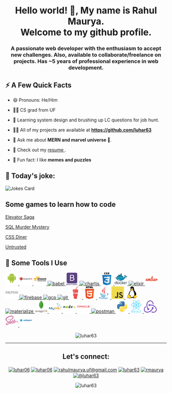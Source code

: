 <!-- ### Hi there 👋 -->

<!--
**luhar63/luhar63** is a ✨ _special_ ✨ repository because its `README.md` (this file) appears on your GitHub profile.

Here are some ideas to get you started:

- 🔭 I’m currently working on ...
- 🌱 I’m currently learning ...
- 👯 I’m looking to collaborate on ...
- 🤔 I’m looking for help with ...
- 💬 Ask me about ...
- 📫 How to reach me: ...
- 😄 Pronouns: ...
- ⚡ Fun fact: ...
-->

<h1 align="center"> Hello world! 👋, My name is Rahul Maurya. <br/>Welcome to my github profile. </h1>

<h3 align="center">A passionate web developer with the enthusiasm to accept new challenges. Also, available to collaborate/freelance on projects. Has ~5 years of professional experience in web development.</h3>

## ⚡️ A Few Quick Facts

<p>

- 😄 Pronouns: He/Him

- 👨‍🎓 CS grad from UF

- 🌱 Learning system design and brushing up LC questions for job hunt.

- 👨‍💻 All of my projects are available at **https://github.com/luhar63**

- 💬 Ask me about **MERN and marvel universe 🦸**.

- 📙 Check out my <a href="https://drive.google.com/file/d/1-8cjY-0goKPQ9H8-UwKK2ytdfkkRhUvu/view?usp=sharing" target="_blank"> resume </a> .

- 🎉 Fun fact: I like **memes and puzzles**

</p>

## 😬 Today's joke:

<p>

![Jokes Card](https://readme-jokes.vercel.app/api)

</p>

## Some games to learn how to code
<p>
<a href="https://play.elevatorsaga.com/" target="_blank">Elevator Saga</a> 
  </p>
  <p>
<a href="https://mystery.knightlab.com/" target="_blank">SQL Murder Mystery</a> 
  </p>
  <p>
<a href="https://flukeout.github.io/#" target="_blank">CSS Diner</a> 
  </p>
    <p>
<a href="https://alexnisnevich.github.io/untrusted/" target="_blank">Untrusted</a> 
  </p>



## 🚀 Some Tools I Use

<p align="left"> 
<a href="https://developer.android.com" target="_blank"> <img src="https://raw.githubusercontent.com/devicons/devicon/master/icons/android/android-original-wordmark.svg" alt="android" width="40" height="40"/> </a> 
<a href="https://angular.io" target="_blank"> <img src="https://raw.githubusercontent.com/devicons/devicon/master/icons/angularjs/angularjs-original-wordmark.svg" alt="angularjs" width="40" height="40"/> </a> 
<a href="https://aws.amazon.com" target="_blank"> <img src="https://raw.githubusercontent.com/devicons/devicon/master/icons/amazonwebservices/amazonwebservices-original-wordmark.svg" alt="aws" width="40" height="40"/> </a> 
<a href="https://babeljs.io/" target="_blank"> <img src="https://www.vectorlogo.zone/logos/babeljs/babeljs-icon.svg" alt="babel" width="40" height="40"/> </a> <a href="https://getbootstrap.com" target="_blank"> <img src="https://raw.githubusercontent.com/devicons/devicon/master/icons/bootstrap/bootstrap-plain-wordmark.svg" alt="bootstrap" width="40" height="40"/> </a> <a href="https://www.chartjs.org" target="_blank"> <img src="https://www.chartjs.org/media/logo-title.svg" alt="chartjs" width="40" height="40"/> </a> <a href="https://www.w3schools.com/css/" target="_blank"> <img src="https://raw.githubusercontent.com/devicons/devicon/master/icons/css3/css3-original-wordmark.svg" alt="css3" width="40" height="40"/> </a> <a href="https://www.docker.com/" target="_blank"> <img src="https://raw.githubusercontent.com/devicons/devicon/master/icons/docker/docker-original-wordmark.svg" alt="docker" width="40" height="40"/> </a> <a href="https://elixir-lang.org" target="_blank"> <img src="https://www.vectorlogo.zone/logos/elixir-lang/elixir-lang-icon.svg" alt="elixir" width="40" height="40"/> </a> <a href="https://emberjs.com/" target="_blank"> <img src="https://raw.githubusercontent.com/devicons/devicon/master/icons/ember/ember-original-wordmark.svg" alt="ember" width="40" height="40"/> </a> <a href="https://expressjs.com" target="_blank"> <img src="https://raw.githubusercontent.com/devicons/devicon/master/icons/express/express-original-wordmark.svg" alt="express" width="40" height="40"/> </a> <a href="https://firebase.google.com/" target="_blank"> <img src="https://www.vectorlogo.zone/logos/firebase/firebase-icon.svg" alt="firebase" width="40" height="40"/> </a> <a href="https://cloud.google.com" target="_blank"> <img src="https://www.vectorlogo.zone/logos/google_cloud/google_cloud-icon.svg" alt="gcp" width="40" height="40"/> </a> <a href="https://git-scm.com/" target="_blank"> <img src="https://www.vectorlogo.zone/logos/git-scm/git-scm-icon.svg" alt="git" width="40" height="40"/> </a> <a href="https://gulpjs.com" target="_blank"> <img src="https://raw.githubusercontent.com/devicons/devicon/master/icons/gulp/gulp-plain.svg" alt="gulp" width="40" height="40"/> </a> <a href="https://www.w3.org/html/" target="_blank"> <img src="https://raw.githubusercontent.com/devicons/devicon/master/icons/html5/html5-original-wordmark.svg" alt="html5" width="40" height="40"/> </a> <a href="https://www.java.com" target="_blank"> <img src="https://raw.githubusercontent.com/devicons/devicon/master/icons/java/java-original.svg" alt="java" width="40" height="40"/> </a> <a href="https://developer.mozilla.org/en-US/docs/Web/JavaScript" target="_blank"> <img src="https://raw.githubusercontent.com/devicons/devicon/master/icons/javascript/javascript-original.svg" alt="javascript" width="40" height="40"/> </a> <a href="https://www.linux.org/" target="_blank"> <img src="https://raw.githubusercontent.com/devicons/devicon/master/icons/linux/linux-original.svg" alt="linux" width="40" height="40"/> </a> <a href="https://materializecss.com/" target="_blank"> <img src="https://raw.githubusercontent.com/prplx/svg-logos/5585531d45d294869c4eaab4d7cf2e9c167710a9/svg/materialize.svg" alt="materialize" width="40" height="40"/> </a> <a href="https://www.mongodb.com/" target="_blank"> <img src="https://raw.githubusercontent.com/devicons/devicon/master/icons/mongodb/mongodb-original-wordmark.svg" alt="mongodb" width="40" height="40"/> </a> <a href="https://www.mysql.com/" target="_blank"> <img src="https://raw.githubusercontent.com/devicons/devicon/master/icons/mysql/mysql-original-wordmark.svg" alt="mysql" width="40" height="40"/> </a> <a href="https://nodejs.org" target="_blank"> <img src="https://raw.githubusercontent.com/devicons/devicon/master/icons/nodejs/nodejs-original-wordmark.svg" alt="nodejs" width="40" height="40"/> </a> <a href="https://www.oracle.com/" target="_blank"> <img src="https://raw.githubusercontent.com/devicons/devicon/master/icons/oracle/oracle-original.svg" alt="oracle" width="40" height="40"/> </a> <a href="https://postman.com" target="_blank"> <img src="https://www.vectorlogo.zone/logos/getpostman/getpostman-icon.svg" alt="postman" width="40" height="40"/> </a> <a href="https://www.python.org" target="_blank"> <img src="https://raw.githubusercontent.com/devicons/devicon/master/icons/python/python-original.svg" alt="python" width="40" height="40"/> </a> <a href="https://reactjs.org/" target="_blank"> <img src="https://raw.githubusercontent.com/devicons/devicon/master/icons/react/react-original-wordmark.svg" alt="react" width="40" height="40"/> </a> <a href="https://redux.js.org" target="_blank"> <img src="https://raw.githubusercontent.com/devicons/devicon/master/icons/redux/redux-original.svg" alt="redux" width="40" height="40"/> </a> <a href="https://sass-lang.com" target="_blank"> <img src="https://raw.githubusercontent.com/devicons/devicon/master/icons/sass/sass-original.svg" alt="sass" width="40" height="40"/> </a> <a href="https://webpack.js.org" target="_blank"> <img src="https://raw.githubusercontent.com/devicons/devicon/d00d0969292a6569d45b06d3f350f463a0107b0d/icons/webpack/webpack-original-wordmark.svg" alt="webpack" width="40" height="40"/> </a> </p>

<div align="center">

<!-- <p><img align="center" src="https://github-readme-stats.vercel.app/api/top-langs?username=luhar63&show_icons=true&locale=en&layout=compact" alt="luhar63" /></p> -->

<p><img align="center" src="https://github-readme-stats.vercel.app/api?username=luhar63&show_icons=true&locale=en" alt="luhar63" /></p>
</div>
<!-- <p><img align="center" src="https://github-readme-streak-stats.herokuapp.com/?user=luhar63&" alt="luhar63" /></p> -->
<div style="clearfix:both">
<hr/>
<h2 align="center">Let's connect:</h2>
<p align="center">
<a href="https://twitter.com/luhar06" target="blank"><img align="center" src="https://cdn.jsdelivr.net/npm/simple-icons@3.0.1/icons/twitter.svg" alt="luhar06" height="30" width="40" /></a>
<a href="https://www.linkedin.com/in/maurya-rahul/" target="blank"><img align="center" src="https://cdn.jsdelivr.net/npm/simple-icons@3.0.1/icons/linkedin.svg" alt="luhar06" height="30" width="40" /></a>
<a href="mailto:rahulmaurya.uf@gmail.com" target="blank"><img align="center" src="https://cdn.jsdelivr.net/npm/simple-icons@3.0.1/icons/gmail.svg" alt="rahulmaurya.uf@gmail.com" height="30" width="40" /></a>
<a href="https://www.leetcode.com/luhar63" target="blank"><img align="center" src="https://cdn.jsdelivr.net/npm/simple-icons@3.0.1/icons/leetcode.svg" alt="luhar63" height="30" width="40" /></a>
<a href="https://www.hackerrank.com/rmaurya" target="blank"><img align="center" src="https://cdn.jsdelivr.net/npm/simple-icons@3.0.1/icons/hackerrank.svg" alt="rmaurya" height="30" width="40" /></a>
<a href="https://www.hackerearth.com/@luhar63" target="blank"><img align="center" src="https://cdn.jsdelivr.net/npm/simple-icons@3.0.1/icons/hackerearth.svg" alt="@luhar63" height="30" width="40" /></a>

</p>
<p align="center"> <img src="https://komarev.com/ghpvc/?username=luhar63&label=Profile%20views&color=0e75b6&style=flat" alt="luhar63" /> </p>
</div>




